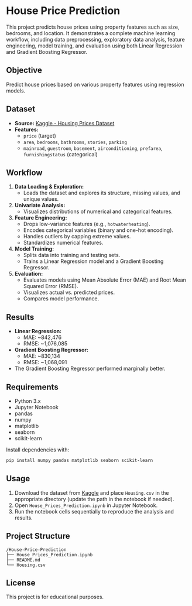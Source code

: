# House Price Prediction

This project predicts house prices using property features such as size, bedrooms, and location. It demonstrates a complete machine learning workflow, including data preprocessing, exploratory data analysis, feature engineering, model training, and evaluation using both Linear Regression and Gradient Boosting Regressor.

## Objective
Predict house prices based on various property features using regression models.

## Dataset
- **Source:** [Kaggle - Housing Prices Dataset](https://www.kaggle.com/datasets/yasserh/housing-prices-dataset/data)
- **Features:**
  - `price` (target)
  - `area`, `bedrooms`, `bathrooms`, `stories`, `parking`
  - `mainroad`, `guestroom`, `basement`, `airconditioning`, `prefarea`, `furnishingstatus` (categorical)

## Workflow
1. **Data Loading & Exploration:**
   - Loads the dataset and explores its structure, missing values, and unique values.
2. **Univariate Analysis:**
   - Visualizes distributions of numerical and categorical features.
3. **Feature Engineering:**
   - Drops low-variance features (e.g., `hotwaterheating`).
   - Encodes categorical variables (binary and one-hot encoding).
   - Handles outliers by capping extreme values.
   - Standardizes numerical features.
4. **Model Training:**
   - Splits data into training and testing sets.
   - Trains a Linear Regression model and a Gradient Boosting Regressor.
5. **Evaluation:**
   - Evaluates models using Mean Absolute Error (MAE) and Root Mean Squared Error (RMSE).
   - Visualizes actual vs. predicted prices.
   - Compares model performance.

## Results
- **Linear Regression:**
  - MAE: ~842,476
  - RMSE: ~1,076,085
- **Gradient Boosting Regressor:**
  - MAE: ~830,134
  - RMSE: ~1,068,091
- The Gradient Boosting Regressor performed marginally better.

## Requirements
- Python 3.x
- Jupyter Notebook
- pandas
- numpy
- matplotlib
- seaborn
- scikit-learn

Install dependencies with:
```bash
pip install numpy pandas matplotlib seaborn scikit-learn
```

## Usage
1. Download the dataset from [Kaggle](https://www.kaggle.com/datasets/yasserh/housing-prices-dataset/data) and place `Housing.csv` in the appropriate directory (update the path in the notebook if needed).
2. Open `House_Prices_Prediction.ipynb` in Jupyter Notebook.
3. Run the notebook cells sequentially to reproduce the analysis and results.

## Project Structure
```
/House-Price-Prediction
├── House_Prices_Prediction.ipynb
├── README.md
└── Housing.csv
```

## License
This project is for educational purposes. 
